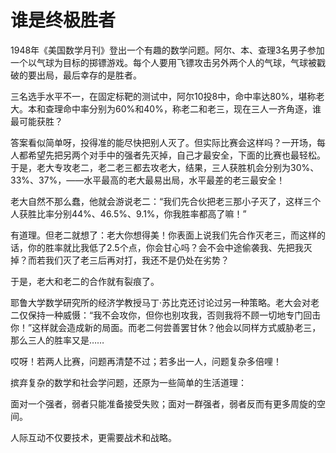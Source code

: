 # 谁是终极胜者
1948年《美国数学月刊》登出一个有趣的数学问题。阿尔、本、查理3名男子参加一个以气球为目标的掷镖游戏。每个人要用飞镖攻击另外两个人的气球，气球被戳破的要出局，最后幸存的是胜者。

三名选手水平不一，在固定标靶的测试中，阿尔10投8中，命中率达80%，堪称老大。本和查理命中率分别为60%和40%，称老二和老三，现在三人一齐角逐，谁最可能获胜？

答案看似简单呀，投得准的能尽快把别人灭了。但实际比赛会这样吗？一开场，每人都希望先把另两个对手中的强者先灭掉，自己才最安全，下面的比赛也最轻松。于是，老大专攻老二，老二老三都去攻老大，结果，三人获胜机会分别为30%、33%、37%，——水平最高的老大最易出局，水平最差的老三最安全！

老大自然不那么蠢，他就会游说老二：“我们先合伙把老三那小子灭了，这样三个人获胜比率分别44%、46.5%、9.1%，你我胜率都高了嘛！”

有道理。但老二就想了：老大你想得美！你表面上说我们先合作灭老三，而这样的话，你的胜率就比我低了2.5个点，你会甘心吗？会不会中途偷袭我、先把我灭掉？而若我们灭了老三后再对打，我还不是仍处在劣势？

于是，老大和老二的合作就有裂痕了。

耶鲁大学数学研究所的经济学教授马丁·苏比克还讨论过另一种策略。老大会对老二仅保持一种威慑：“我不会攻你，但你也别攻我，否则我将不顾一切地专门回击你！”这样就会造成新的局面。而老二何尝善罢甘休？他会以同样方式威胁老三，那么三人的胜率又是……

哎呀！若两人比赛，问题再清楚不过；若多出一人，问题复杂多倍哩！

摈弃复杂的数学和社会学问题，还原为一些简单的生活道理：

面对一个强者，弱者只能准备接受失败；面对一群强者，弱者反而有更多周旋的空间。

人际互动不仅要技术，更需要战术和战略。
  